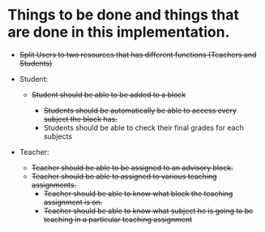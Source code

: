 # Things to be done and things that are done in this implementation.

* ~~Split Users to two resources that has different functions (Teachers and Students)~~

* Student:

  * ~~Student should be able to be added to a block~~

    * ~~Students should be automatically be able to access every subject the block has.~~
    * Students should be able to check their final grades for each subjects

* Teacher: 
  
  * ~~Teacher should be able to be assigned to an advisory block.~~
  * ~~Teacher should be able to assigned to various teaching assignments.~~
    * ~~Teacher should be able to know what block the teaching assignment is on.~~
    * ~~Teacher should be able to know what subject he is going to be teaching in a particular teaching assignment~~
